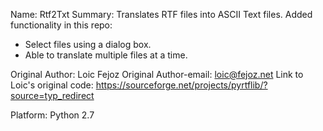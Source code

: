 
Name: Rtf2Txt
Summary: Translates RTF files into ASCII Text files.  Added functionality in this repo:
  - Select files using a dialog box.
  - Able to translate multiple files at a time. 
  
Original Author: Loic Fejoz
Original Author-email: loic@fejoz.net
Link to Loic's original code: https://sourceforge.net/projects/pyrtflib/?source=typ_redirect

Platform: Python 2.7
